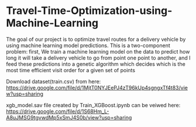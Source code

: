 # Travel-Time-Optimization-using-Machine-Learning
The goal of our project is to optimize travel routes for a delivery vehicle by using machine learning model predictions. This is a two-component problem: first, We train a machine learning model on the data to predict how long it will take a delivery vehicle to go from point one point to another, and I feed these predictions into a genetic algorithm which decides which is the most time efficient visit order for a given set of points


Download dataset(train.csv) from here: https://drive.google.com/file/d/1MjtT0NYJEePJ4zT96kUp4sgngxTf4t83/view?usp=sharing

xgb_model.sav file created by Train_XGBoost.ipynb can be veiwed here: https://drive.google.com/file/d/1S68Hm_L-A8uJMSG9tgvwdMp5xSmJ4S0b/view?usp=sharing
